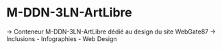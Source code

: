# M-DDN-3LN-ArtLibre

→ Conteneur M-DDN-3LN-ArtLibre dédié au design du site WebGate87
  → Inclusions - Infographies - Web Design
